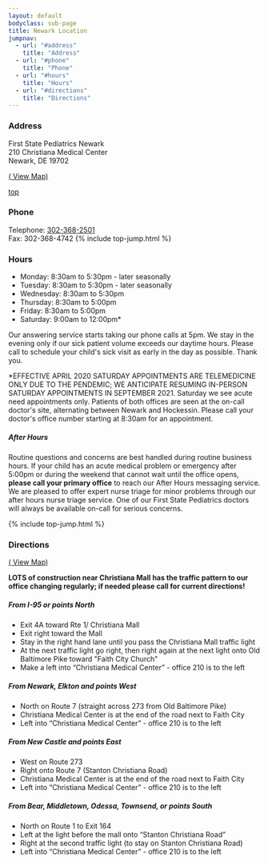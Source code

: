```yaml
---
layout: default
bodyclass: sub-page
title: Newark Location
jumpnav:
  - url: "#address"
    title: "Address"
  - url: "#phone"
    title: "Phone"
  - url: "#hours"
    title: "Hours"
  - url: "#directions"
    title: "Directions"
---
```



### Address

First State Pediatrics Newark  
210 Christiana Medical Center  
Newark, DE 19702

[(<span class="glyphicon glyphicon-map-marker" aria-hidden="true" markdown="1"></span> View Map)](https://www.google.com/maps/place/First+State+Pediatrics/@39.676446,-75.6606171,17z)

<a href="#top" class="top-jump" title="back to top"><span class="glyphicon glyphicon-arrow-up" aria-hidden="true"></span> top</a>

### Phone
Telephone: [302-368-2501](tel:13023682501)  
Fax: 302-368-4742
{% include top-jump.html %}

### Hours
* Monday:   8:30am to 5:30pm - later seasonally
* Tuesday:   8:30am to 5:30pm - later seasonally
* Wednesday:   8:30am to 5:30pm
* Thursday:   8:30am to 5:00pm
* Friday:   8:30am to 5:00pm
* Saturday:   9:00am to 12:00pm*

Our answering service starts taking our phone calls at 5pm. We stay in the evening only if our sick patient volume exceeds our daytime hours. Please call to schedule your child's sick visit as early in the day as possible. Thank you.

*EFFECTIVE APRIL 2020 SATURDAY APPOINTMENTS ARE TELEMEDICINE ONLY DUE TO THE PENDEMIC; WE ANTICIPATE RESUMING IN-PERSON SATURDAY APPOINTMENTS IN SEPTEMBER 2021. Saturday we see acute need appointments only. Patients of both offices are seen at the on-call doctor's site, alternating between Newark and Hockessin. Please call your doctor's office number starting at 8:30am for an appointment. 

##### After Hours

Routine questions and concerns are best handled during routine business hours. If your child has an acute medical problem or emergency after 5:00pm or during the weekend that cannot wait until the office opens, **please call your primary office** to reach our After Hours messaging service. We are pleased to offer expert nurse triage for minor problems through our after hours nurse triage service. One of our First State Pediatrics doctors will always be available on-call for serious concerns. 

{% include top-jump.html %}

### Directions
[(<span class="glyphicon glyphicon-map-marker" aria-hidden="true" markdown="1"></span> View Map)](https://www.google.com/maps/place/First+State+Pediatrics/@39.676446,-75.6606171,17z)

**LOTS of construction near Christiana Mall has the traffic pattern to our office changing regularly; if needed please call for current directions!**

##### From I-95 or points North

* Exit 4A toward Rte 1/ Christiana Mall
* Exit right toward the Mall
* Stay in the right hand lane until you pass the Christiana Mall traffic light
* At the next traffic light go right, then right again at the next light onto Old Baltimore Pike toward "Faith City Church"
* Make a left into “Christiana Medical Center” - office 210 is to the left

##### From Newark, Elkton and points West

* North on Route 7 (straight across 273 from Old Baltimore Pike)
* Christiana Medical Center is at the end of the road next to Faith City
* Left into “Christiana Medical Center” - office 210 is to the left

##### From New Castle and points East

* West on Route 273
* Right onto Route 7 (Stanton Christiana Road)
* Christiana Medical Center is at the end of the road next to Faith City
* Left into “Christiana Medical Center” - office 210 is to the left

##### From Bear, Middletown, Odessa, Townsend, or points South

* North on Route 1 to Exit 164
* Left at the light before the mall onto “Stanton Christiana Road”
* Right at the second traffic light (to stay on Stanton Christiana Road)
* Left into “Christiana Medical Center” - office 210 is to the left
